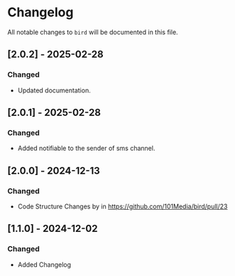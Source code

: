 # Changelog

All notable changes to `bird` will be documented in this file.

## [2.0.2] - 2025-02-28

### Changed
- Updated documentation.
  
## [2.0.1] - 2025-02-28

### Changed
- Added notifiable to the sender of sms channel.

## [2.0.0] - 2024-12-13

### Changed
- Code Structure Changes by in https://github.com/101Media/bird/pull/23

## [1.1.0] - 2024-12-02

### Changed
- Added Changelog
